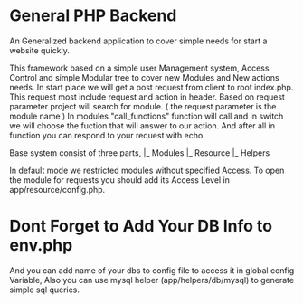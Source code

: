 # General PHP Backend

An Generalized backend application to cover simple needs for start a website quickly.

This framework based on a simple user Management system, Access Control and simple Modular tree to cover new Modules and New actions needs.
In start place we will get a post request from client to root index.php.
This request most include request and action in header.
Based on request parameter project will search for module. ( the request parameter is the module name )
In modules "call_functions" function will call and in switch we will choose the fuction that will answer to our action.
And after all in function you can respond to your request with echo.

Base system consist of three parts,
    |_ Modules
    |_ Resource
    |_ Helpers

In default mode we restricted modules without specified Access.
To open the module for requests you should add its Access Level in app/resource/config.php.

# Dont Forget to Add Your DB Info to env.php

And you can add name of your dbs to config file to access it in global config Variable,
Also you can use mysql helper (app/helpers/db/mysql) to generate simple sql queries.